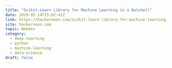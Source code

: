 ```yaml
---
title: "Scikit-Learn Library for Machine Learning in a Nutshell"
date: 2019-05-14T15:02:41Z
link: https://hackernoon.com/scikit-learn-library-for-machine-learning-in-a-nutshell-35fead4b216d?source=rss----3a8144eabfe3---4&utm_medium=RSS&utm_source=hune
site: hackernoon.com
topic: Webdev
category:
  - deep-learning
  - python
  - machine-learning
  - data-science
draft: false
---
```

